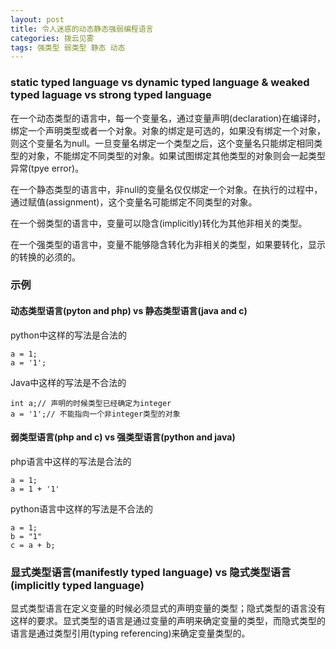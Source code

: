 ```yaml
---
layout: post
title: 令人迷惑的动态静态强弱编程语言 
categories: 拨云见雾
tags: 强类型 弱类型 静态 动态
---
```


### static typed language vs dynamic typed language & weaked typed laguage vs strong typed language

在一个动态类型的语言中，每一个变量名，通过变量声明(declaration)在编译时，绑定一个声明类型或者一个对象。对象的绑定是可选的，如果没有绑定一个对象，则这个变量名为null。一旦变量名绑定一个类型之后，这个变量名只能绑定相同类型的对象，不能绑定不同类型的对象。如果试图绑定其他类型的对象则会一起类型异常(tpye error)。

在一个静态类型的语言中，非null的变量名仅仅绑定一个对象。在执行的过程中，通过赋值(assignment)，这个变量名可能绑定不同类型的对象。

在一个弱类型的语言中，变量可以隐含(implicitly)转化为其他非相关的类型。

在一个强类型的语言中，变量不能够隐含转化为非相关的类型，如果要转化，显示的转换的必须的。

### 示例

#### 动态类型语言(pyton and php) vs 静态类型语言(java and c)

python中这样的写法是合法的

    a = 1;
    a = '1';

Java中这样的写法是不合法的

    int a;// 声明的时候类型已经确定为integer
    a = '1';// 不能指向一个非integer类型的对象

#### 弱类型语言(php and c) vs 强类型语言(python and java)

php语言中这样的写法是合法的

    a = 1;
    a = 1 + '1'

python语言中这样的写法是不合法的

    a = 1;
    b = "1"
    c = a + b;

### 显式类型语言(manifestly typed language) vs 隐式类型语言(implicitly typed language)

显式类型语言在定义变量的时候必须显式的声明变量的类型；隐式类型的语言没有这样的要求。显式类型的语言是通过变量的声明来确定变量的类型，而隐式类型的语言是通过类型引用(typing referencing)来确定变量类型的。
